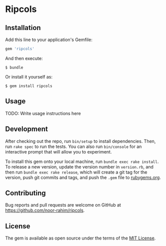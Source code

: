 # Ripcols


## Installation

Add this line to your application's Gemfile:

```ruby
gem 'ripcols'
```

And then execute:

    $ bundle

Or install it yourself as:

    $ gem install ripcols

## Usage

TODO: Write usage instructions here

## Development

After checking out the repo, run `bin/setup` to install dependencies. Then, run `rake spec` to run the tests. You can also run `bin/console` for an interactive prompt that will allow you to experiment.

To install this gem onto your local machine, run `bundle exec rake install`. To release a new version, update the version number in `version.rb`, and then run `bundle exec rake release`, which will create a git tag for the version, push git commits and tags, and push the `.gem` file to [rubygems.org](https://rubygems.org).

## Contributing

Bug reports and pull requests are welcome on GitHub at https://github.com/noor-rahim/ripcols.

## License

The gem is available as open source under the terms of the [MIT License](https://opensource.org/licenses/MIT).
